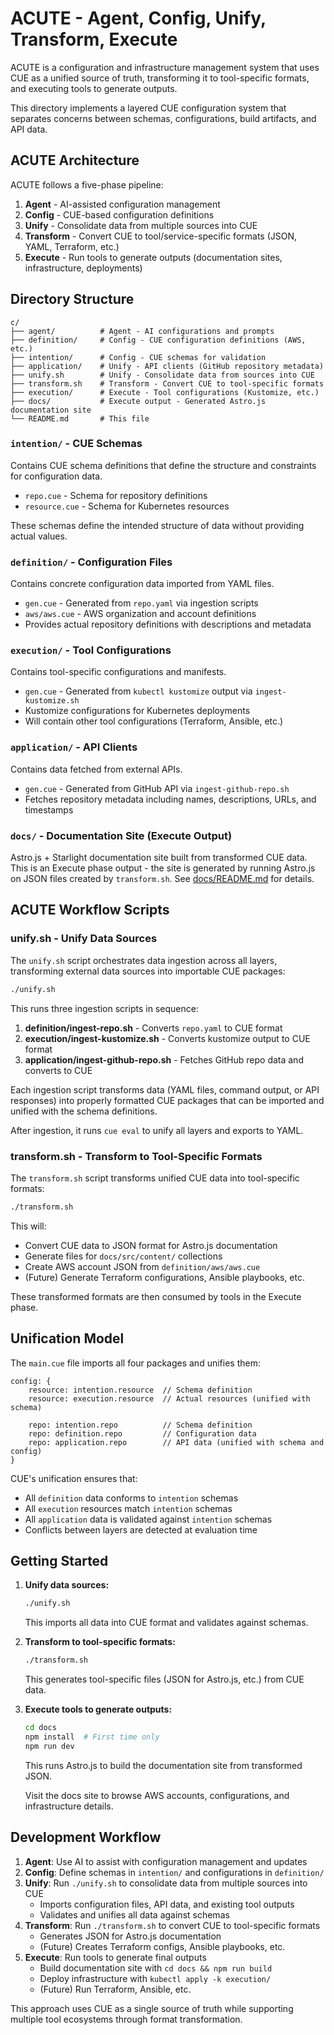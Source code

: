 # ACUTE - Agent, Config, Unify, Transform, Execute

ACUTE is a configuration and infrastructure management system that uses CUE as a unified source of truth, transforming it to tool-specific formats, and executing tools to generate outputs.

This directory implements a layered CUE configuration system that separates concerns between schemas, configurations, build artifacts, and API data.

## ACUTE Architecture

ACUTE follows a five-phase pipeline:

1. **Agent** - AI-assisted configuration management
2. **Config** - CUE-based configuration definitions
3. **Unify** - Consolidate data from multiple sources into CUE
4. **Transform** - Convert CUE to tool/service-specific formats (JSON, YAML, Terraform, etc.)
5. **Execute** - Run tools to generate outputs (documentation sites, infrastructure, deployments)

## Directory Structure

```
c/
├── agent/          # Agent - AI configurations and prompts
├── definition/     # Config - CUE configuration definitions (AWS, etc.)
├── intention/      # Config - CUE schemas for validation
├── application/    # Unify - API clients (GitHub repository metadata)
├── unify.sh        # Unify - Consolidate data from sources into CUE
├── transform.sh    # Transform - Convert CUE to tool-specific formats
├── execution/      # Execute - Tool configurations (Kustomize, etc.)
├── docs/           # Execute output - Generated Astro.js documentation site
└── README.md       # This file
```

### `intention/` - CUE Schemas
Contains CUE schema definitions that define the structure and constraints for configuration data.

- `repo.cue` - Schema for repository definitions
- `resource.cue` - Schema for Kubernetes resources

These schemas define the intended structure of data without providing actual values.

### `definition/` - Configuration Files
Contains concrete configuration data imported from YAML files.

- `gen.cue` - Generated from `repo.yaml` via ingestion scripts
- `aws/aws.cue` - AWS organization and account definitions
- Provides actual repository definitions with descriptions and metadata

### `execution/` - Tool Configurations
Contains tool-specific configurations and manifests.

- `gen.cue` - Generated from `kubectl kustomize` output via `ingest-kustomize.sh`
- Kustomize configurations for Kubernetes deployments
- Will contain other tool configurations (Terraform, Ansible, etc.)

### `application/` - API Clients
Contains data fetched from external APIs.

- `gen.cue` - Generated from GitHub API via `ingest-github-repo.sh`
- Fetches repository metadata including names, descriptions, URLs, and timestamps

### `docs/` - Documentation Site (Execute Output)
Astro.js + Starlight documentation site built from transformed CUE data. This is an Execute phase output - the site is generated by running Astro.js on JSON files created by `transform.sh`. See [docs/README.md](docs/README.md) for details.

## ACUTE Workflow Scripts

### unify.sh - Unify Data Sources

The `unify.sh` script orchestrates data ingestion across all layers, transforming external data sources into importable CUE packages:

```bash
./unify.sh
```

This runs three ingestion scripts in sequence:

1. **definition/ingest-repo.sh** - Converts `repo.yaml` to CUE format
2. **execution/ingest-kustomize.sh** - Converts kustomize output to CUE format
3. **application/ingest-github-repo.sh** - Fetches GitHub repo data and converts to CUE

Each ingestion script transforms data (YAML files, command output, or API responses) into properly formatted CUE packages that can be imported and unified with the schema definitions.

After ingestion, it runs `cue eval` to unify all layers and exports to YAML.

### transform.sh - Transform to Tool-Specific Formats

The `transform.sh` script transforms unified CUE data into tool-specific formats:

```bash
./transform.sh
```

This will:
- Convert CUE data to JSON format for Astro.js documentation
- Generate files for `docs/src/content/` collections
- Create AWS account JSON from `definition/aws/aws.cue`
- (Future) Generate Terraform configurations, Ansible playbooks, etc.

These transformed formats are then consumed by tools in the Execute phase.

## Unification Model

The `main.cue` file imports all four packages and unifies them:

```cue
config: {
    resource: intention.resource  // Schema definition
    resource: execution.resource  // Actual resources (unified with schema)

    repo: intention.repo          // Schema definition
    repo: definition.repo         // Configuration data
    repo: application.repo        // API data (unified with schema and config)
}
```

CUE's unification ensures that:
- All `definition` data conforms to `intention` schemas
- All `execution` resources match `intention` schemas
- All `application` data is validated against `intention` schemas
- Conflicts between layers are detected at evaluation time

## Getting Started

1. **Unify data sources:**
   ```bash
   ./unify.sh
   ```
   This imports all data into CUE format and validates against schemas.

2. **Transform to tool-specific formats:**
   ```bash
   ./transform.sh
   ```
   This generates tool-specific files (JSON for Astro.js, etc.) from CUE data.

3. **Execute tools to generate outputs:**
   ```bash
   cd docs
   npm install  # First time only
   npm run dev
   ```
   This runs Astro.js to build the documentation site from transformed JSON.

   Visit the docs site to browse AWS accounts, configurations, and infrastructure details.

## Development Workflow

1. **Agent**: Use AI to assist with configuration management and updates
2. **Config**: Define schemas in `intention/` and configurations in `definition/`
3. **Unify**: Run `./unify.sh` to consolidate data from multiple sources into CUE
   - Imports configuration files, API data, and existing tool outputs
   - Validates and unifies all data against schemas
4. **Transform**: Run `./transform.sh` to convert CUE to tool-specific formats
   - Generates JSON for Astro.js documentation
   - (Future) Creates Terraform configs, Ansible playbooks, etc.
5. **Execute**: Run tools to generate final outputs
   - Build documentation site with `cd docs && npm run build`
   - Deploy infrastructure with `kubectl apply -k execution/`
   - (Future) Run Terraform, Ansible, etc.

This approach uses CUE as a single source of truth while supporting multiple tool ecosystems through format transformation.
